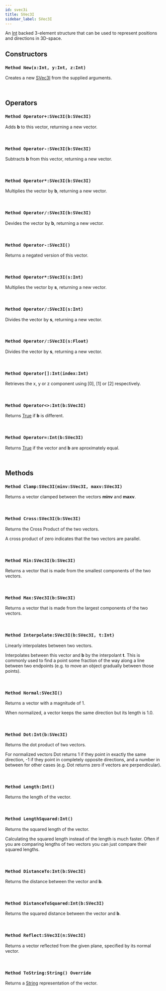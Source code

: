 ```yaml
---
id: svec3i
title: SVec3I
sidebar_label: SVec3I
---
```


An [Int](../../../brl/brl.blitz/#int) backed 3-element structure that can be used to represent positions and directions in 3D-space.


## Constructors

### `Method New(x:Int, y:Int, z:Int)`

Creates a new [SVec3I](../../../brl/brl.vector/svec3i) from the supplied arguments.

<br/>

## Operators

### `Method Operator+:SVec3I(b:SVec3I)`

Adds <b>b</b> to this vector, returning a new vector.

<br/>

### `Method Operator-:SVec3I(b:SVec3I)`

Subtracts <b>b</b> from this vector, returning a new vector.

<br/>

### `Method Operator*:SVec3I(b:SVec3I)`

Multiplies the vector by <b>b</b>, returning a new vector.

<br/>

### `Method Operator/:SVec3I(b:SVec3I)`

Devides the vector by <b>b</b>, returning a new vector.

<br/>

### `Method Operator-:SVec3I()`

Returns a negated version of this vector.

<br/>

### `Method Operator*:SVec3I(s:Int)`

Multiplies the vector by <b>s</b>, returning a new vector.

<br/>

### `Method Operator/:SVec3I(s:Int)`

Divides the vector by <b>s</b>, returning a new vector.

<br/>

### `Method Operator/:SVec3I(s:Float)`

Divides the vector by <b>s</b>, returning a new vector.

<br/>

### `Method Operator[]:Int(index:Int)`

Retrieves the x, y or z component using [0], [1] or [2] respectively.

<br/>

### `Method Operator<>:Int(b:SVec3I)`

Returns [True](../../../brl/brl.blitz/#true) if <b>b</b> is different.

<br/>

### `Method Operator=:Int(b:SVec3I)`

Returns [True](../../../brl/brl.blitz/#true) if the vector and <b>b</b> are aproximately equal.

<br/>

## Methods

### `Method Clamp:SVec3I(minv:SVec3I, maxv:SVec3I)`

Returns a vector clamped between the vectors <b>minv</b> and <b>maxv</b>.

<br/>

### `Method Cross:SVec3I(b:SVec3I)`

Returns the Cross Product of the two vectors.

A cross product of zero indicates that the two vectors are parallel.


<br/>

### `Method Min:SVec3I(b:SVec3I)`

Returns a vector that is made from the smallest components of the two vectors.

<br/>

### `Method Max:SVec3I(b:SVec3I)`

Returns a vector that is made from the largest components of the two vectors.

<br/>

### `Method Interpolate:SVec3I(b:SVec3I, t:Int)`

Linearly interpolates between two vectors.

Interpolates between this vector and <b>b</b> by the interpolant <b>t</b>.
This is commonly used to find a point some fraction of the way along a line between two endpoints (e.g. to move an object gradually between those points).


<br/>

### `Method Normal:SVec3I()`

Returns a vector with a magnitude of 1.

When normalized, a vector keeps the same direction but its length is 1.0.


<br/>

### `Method Dot:Int(b:SVec3I)`

Returns the dot product of two vectors.

For normalized vectors Dot returns 1 if they point in exactly the same direction, -1 if they point in completely opposite directions,
and a number in between for other cases (e.g. Dot returns zero if vectors are perpendicular).


<br/>

### `Method Length:Int()`

Returns the length of the vector.

<br/>

### `Method LengthSquared:Int()`

Returns the squared length of the vector.

Calculating the squared length instead of the length is much faster.
Often if you are comparing lengths of two vectors you can just compare their squared lengths.


<br/>

### `Method DistanceTo:Int(b:SVec3I)`

Returns the distance between the vector and <b>b</b>.

<br/>

### `Method DistanceToSquared:Int(b:SVec3I)`

Returns the squared distance between the vector and <b>b</b>.

<br/>

### `Method Reflect:SVec3I(n:SVec3I)`

Returns a vector reflected from the given plane, specified by its normal vector.

<br/>

### `Method ToString:String() Override`

Returns a [String](../../../brl/brl.blitz/#string) representation of the vector.

<br/>


